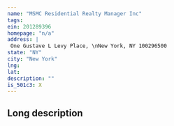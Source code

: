 ```yaml
---
name: "MSMC Residential Realty Manager Inc"
tags:
ein: 201289396
homepage: "n/a"
address: |
 One Gustave L Levy Place, \nNew York, NY 100296500
state: "NY"
city: "New York"
lng: 
lat: 
description: ""
is_501c3: X
---
```


## Long description


